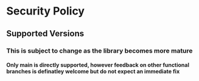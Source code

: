 # Security Policy

## Supported Versions
### This is subject to change as the library becomes more mature
#### Only main is directly supported, however feedback on other functional branches is definatley welcome but do not expect an immediate fix
